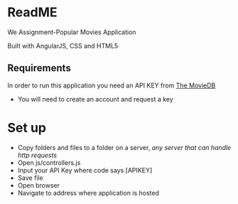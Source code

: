 # ReadME
We Assignment-Popular Movies Application

Built with AngularJS, CSS and HTML5

## Requirements
In order to run this application you need an API KEY from [The MovieDB](https://www.themoviedb.org/)
* You will need to create an account and request a key

# Set up
* Copy folders and files to a folder on a server, *any server that can handle http requests*
* Open js/controllers.js
 * Input your API Key where code says [APIKEY]
 * Save file
* Open browser 
* Navigate to address where application is hosted
 
